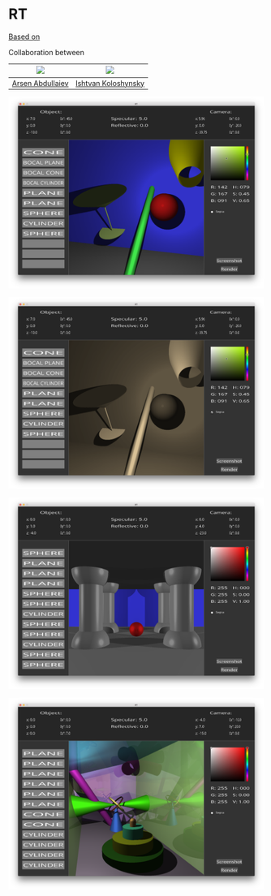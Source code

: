 # RT

[Based on](https://github.com/mhedeon/RTv1)

Collaboration between

|<img src="https://avatars2.githubusercontent.com/u/37712616?s=400&v=4" width="75px;"/>|<img src="https://avatars0.githubusercontent.com/u/28729387?s=400&v=4" width="75px;"/>|
| --------- | --------- | 
| [Arsen Abdullaiev](https://github.com/aisenn) |[Ishtvan Koloshynsky](https://github.com/ishtvan-lucor)|

![file](https://github.com/mhedeon/RT/blob/master/screenshots/screenshot0.png)

![file](https://github.com/mhedeon/RT/blob/master/screenshots/screenshot1.png)

![file](https://github.com/mhedeon/RT/blob/master/screenshots/screenshot2.png)

![file](https://github.com/mhedeon/RT/blob/master/screenshots/screenshot3.png)
